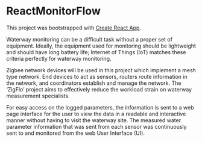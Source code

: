 # ReactMonitorFlow
This project was bootstrapped with [Create React App](https://github.com/facebookincubator/create-react-app).

Waterway monitoring can be a difficult task without a proper set of equipment. Ideally, the equipment used for monitoring should be lightweight and should have long battery life; Internet of Things (IoT) matches these criteria perfectly for waterway monitoring.

Zigbee network devices will be used in this project which implement a mesh type network. End devices to act as sensors, routers route information in the network, and coordinators establish and manage the network. The ‘ZigFlo’ project aims to effectively reduce the workload strain on waterway measurement specialists.

For easy access on the logged parameters, the information is sent to a web page interface for the user to view the data in a readable and interactive manner without having to visit the waterway site. The measured water parameter information that was sent from each sensor was continuously sent to and  monitored from the web User Interface (UI).


